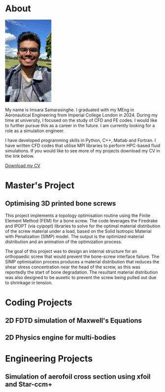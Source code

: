 # About
<img src="GitHubProfile.jpg" alt="Imsara's Profile Pictur" style="width:150px;height:auto;" />

My name is Imsara Samarasinghe. I graduated with my MEng in Aeronautical Engineering from Imperial College London in 2024. During my time at university, I focused on the study of CFD and FE codes. I would like to further pursue this as a career in the future. I am currently looking for a role as a simulation engineer.

I have developed programming skills in Python, C++, Matlab and Fortran. I have written CFD codes that utilise MPI libraries to perform HPC-based fluid simulations. If you would like to see more of my projects download my CV in the link below.

[Download my CV](CV_Imsara_Samarasinghe.pdf)

# Master's Project
## Optimising 3D printed bone screws
This project implements a topology optimisation routine using the Finite Element Method (FEM) for a bone screw. The code leverages the Firedrake and IPOPT (via cyipopt) libraries to solve for the optimal material distribution of the screw material under a load, based on the Solid Isotropic Material with Penalization (SIMP) model. The output is the optimized material distribution and an animation of the optimization process.

The goal of this project was to design an internal structure for an orthopaedic screw that would prevent the bone-screw interface failure. The SIMP optimisation process produces a material distribution that reduces the shear stress concentration near the head of the screw, as this was reportedly the start of bone degradation. The resultant material distribution was also designed to be auxetic to prevent the screw being pulled out due to shrinkage in tension.

# Coding Projects
## 2D FDTD simulation of Maxwell's Equations
## 2D Physics engine for multi-bodies

# Engineering Projects
## Simulation of aerofoil cross section using xfoil and Star-ccm+
